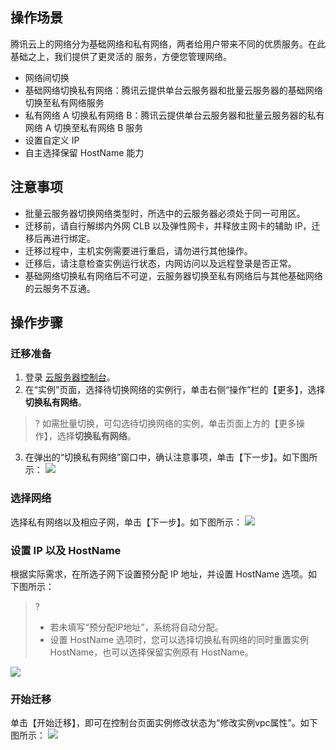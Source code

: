## 操作场景

腾讯云上的网络分为基础网络和私有网络，两者给用户带来不同的优质服务。在此基础之上，我们提供了更灵活的
服务，方便您管理网络。
- 网络间切换
 - 基础网络切换私有网络：腾讯云提供单台云服务器和批量云服务器的基础网络切换至私有网络服务
 - 私有网络 A 切换私有网络 B：腾讯云提供单台云服务器和批量云服务器的私有网络 A 切换至私有网络 B 服务
- 设置自定义 IP
- 自主选择保留 HostName 能力

## 注意事项

- 批量云服务器切换网络类型时，所选中的云服务器必须处于同一可用区。
- 迁移前，请自行解绑内外网 CLB 以及弹性网卡，并释放主网卡的辅助 IP，迁移后再进行绑定。
- 迁移过程中，主机实例需要进行重启，请勿进行其他操作。
- 迁移后，请注意检查实例运行状态，内网访问以及远程登录是否正常。
- 基础网络切换私有网络后不可逆，云服务器切换至私有网络后与其他基础网络的云服务不互通。

## 操作步骤

### 迁移准备

1. 登录 [云服务器控制台](https://console.cloud.tencent.com/cvm/index)。
2. 在“实例”页面，选择待切换网络的实例行，单击右侧“操作”栏的【更多】，选择**切换私有网络**。
>? 如需批量切换，可勾选待切换网络的实例，单击页面上方的【更多操作】，选择**切换私有网络**。
3. 在弹出的“切换私有网络”窗口中，确认注意事项，单击【下一步】。如下图所示：
![](https://main.qcloudimg.com/raw/64ad4db92639331635932ae3e6a946b8.png)

### 选择网络

选择私有网络以及相应子网，单击【下一步】。如下图所示：
![](https://main.qcloudimg.com/raw/441e84b25194f08227877ab9e8484d74.png)

### 设置 IP 以及 HostName

根据实际需求，在所选子网下设置预分配 IP 地址，并设置 HostName 选项。如下图所示：
>? 
> - 若未填写“预分配IP地址”，系统将自动分配。
> - 设置 HostName 选项时，您可以选择切换私有网络的同时重置实例 HostName，也可以选择保留实例原有 HostName。
> 
![](https://main.qcloudimg.com/raw/ac5b09920e921c5f0ef41b5be3279533.png)

### 开始迁移

单击【开始迁移】，即可在控制台页面实例修改状态为“修改实例vpc属性”。如下图所示：
![](https://main.qcloudimg.com/raw/93a735427d58ad2867d857740fe4953f.png)





